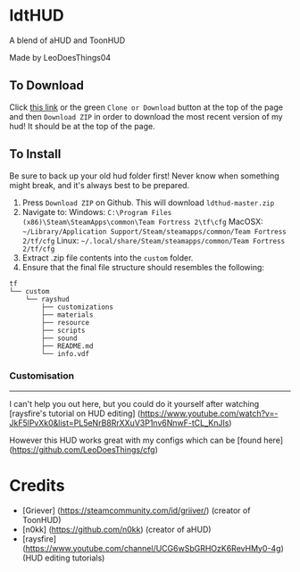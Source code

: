# ldtHUD
A blend of aHUD and ToonHUD

Made by LeoDoesThings04


## To Download

Click [this link](https://github.com/LeoDoesThings/ldthud/archive/master.zip) or the green `Clone or Download` button at the top of the page and then `Download ZIP` in order to download the most recent version of my hud! It should be at the top of the page. 

## To Install

Be sure to back up your old hud folder first! Never know when something might break, and it's always best to be prepared.

1. Press `Download ZIP` on Github. This will download `ldthud-master.zip`
2. Navigate to:
              Windows: `C:\Program Files (x86)\Steam\SteamApps\common\Team Fortress 2\tf\cfg`
              MacOSX:  `~/Library/Application Support/Steam/steamapps/common/Team Fortress 2/tf/cfg`
              Linux:   `~/.local/share/Steam/steamapps/common/Team Fortress 2/tf/cfg`
3. Extract .zip file contents into the `custom` folder.
4. Ensure that the final file structure should resembles the following:
```
tf
└── custom
    └── rayshud
        ├── customizations
        ├── materials
        ├── resource
        ├── scripts
        ├── sound
        ├── README.md
        └── info.vdf
```

### Customisation
--------

I can't help you out here, but you could do it yourself after watching [raysfire's tutorial on HUD editing] (https://www.youtube.com/watch?v=-JkF5lPvXk0&list=PL5eNrB8RrXXuV3P1nv6NnwF-tCL_KnJIs)

However this HUD works great with my configs which can be [found here] (https://github.com/LeoDoesThings/cfg)

# Credits

* [Griever] (https://steamcommunity.com/id/griiver/) (creator of ToonHUD)
* [n0kk] (https://github.com/n0kk) (creator of aHUD)
* [raysfire] (https://www.youtube.com/channel/UCG6wSbGRHOzK6RevHMy0-4g) (HUD editing tutorials)
